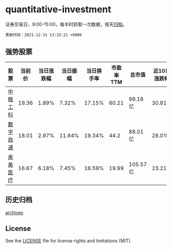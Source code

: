 # quantitative-investment

证券交易日，9:00-15:00，每半时抓取一次数据，按天[归档](archives)。

`更新时间：2021-12-31 13:33:21 +0800`

## 强势股票

|股票|当前价|当日涨跌幅|当日振幅|当日换手率|市盈率TTM|总市值|近10日涨跌幅|
|----|----|----|----|----|----|----|----|
|[中粮工科](https://xueqiu.com/S/SZ301058)|19.36|1.89%|7.32%|17.15%|60.21|99.18亿|30.81%|
|[数字政通](https://xueqiu.com/S/SZ300075)|18.01|2.97%|11.84%|19.34%|44.2|88.01亿|28.0%|
|[奥美医疗](https://xueqiu.com/S/SZ002950)|16.67|6.18%|7.45%|16.59%|19.99|105.57亿|23.21%|

## 历史归档

[archives](archives)

## License

See the [LICENSE](LICENSE) file for license rights and limitations (MIT).